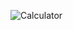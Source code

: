 ![Calculator](https://github.com/monmath/calculator-app/assets/104066287/f28afa60-729d-43e4-bd85-130725c152d9)

